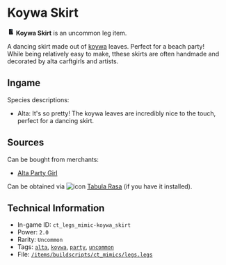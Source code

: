 # Koywa Skirt

<img src="https://raw.githubusercontent.com/Ceterai/Enternia/main/items/armors/alta/tier6/ceterai/legwear/icon.png" alt="Koywa Skirt icon" loading="lazy" height="16px" width="auto" /> **Koywa Skirt** is an uncommon leg item.

A dancing skirt made out of [koywa](https://ceterai.github.io/MyEnternia/Wiki/Tags/Koywa) leaves. Perfect for a beach party!  
While being relatively easy to make, tthese skirts are often handmade and decorated by alta carftgirls and artists.

## Ingame

Species descriptions:

- Alta: It's so pretty! The koywa leaves are incredibly nice to the touch, perfect for a dancing skirt.

## Sources

Can be bought from merchants:

- [Alta Party Girl](https://ceterai.github.io/MyEnternia/Wiki/AltaPartyGirl)

Can be obtained via <img src="https://steamuserimages-a.akamaihd.net/ugc/263843960696222713/3EC9A7C005541F7D577EBCB8C5736B4EFC9973D6/" alt="icon" width="8" height="12"/> [Tabula Rasa](https://community.playstarbound.com/resources/the-tabula-rasa.3222/) (if you have it installed).

## Technical Information

- In-game ID: `ct_legs_mimic-koywa_skirt`
- Power: `2.0`
- Rarity: `Uncommon`
- Tags: [`alta`](https://ceterai.github.io/MyEnternia/Wiki/Tags/Alta), [`koywa`](https://ceterai.github.io/MyEnternia/Wiki/Tags/Koywa), [`party`](https://ceterai.github.io/MyEnternia/Wiki/Tags/Party), [`uncommon`](https://ceterai.github.io/MyEnternia/Wiki/Tags/Uncommon)
- File: [`/items/buildscripts/ct_mimics/legs.legs`](https://github.com/Ceterai/Enternia/blob/main/items/buildscripts/ct_mimics/legs.legs)

